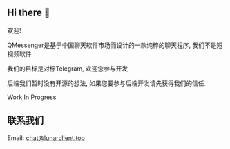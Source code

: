 ## Hi there 👋

欢迎!

QMessenger是基于中国聊天软件市场而设计的一款纯粹的聊天程序, 我们不是短视频软件

我们的目标是对标Telegram, 欢迎您参与开发

后端我们暂时没有开源的想法, 如果您要参与后端开发请先获得我们的信任.

Work In Progress

## 联系我们

Email: chat@lunarclient.top
